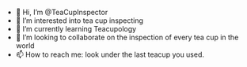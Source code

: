 - 👋 Hi, I’m @TeaCupInspector
- 👀 I’m interested into tea cup inspecting
- 🌱 I’m currently learning Teacupology
- 💞️ I’m looking to collaborate on the inspection of every tea cup in the world
- 📫 How to reach me: look under the last teacup you used.

<!---
TeaCupInspector/TeaCupInspector is a ✨ special ✨ repository because its `README.md` (this file) appears on your GitHub profile.
You can click the Preview link to take a look at your changes.
--->
